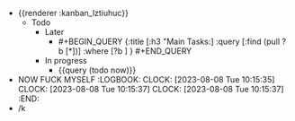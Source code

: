 - {{renderer :kanban_lztiuhuc}}
	- Todo
		- Later
			- #+BEGIN_QUERY
			  {:title [:h3 "Main Tasks:]
			  :query [:find (pull ?b [*])]
			  :where
			  [?b ]
			  }
			  #+END_QUERY
		- In progress
			- {{query (todo now)}}
- NOW FUCK MYSELF
  :LOGBOOK:
  CLOCK: [2023-08-08 Tue 10:15:35]
  CLOCK: [2023-08-08 Tue 10:15:37]
  CLOCK: [2023-08-08 Tue 10:15:37]
  :END:
- /k